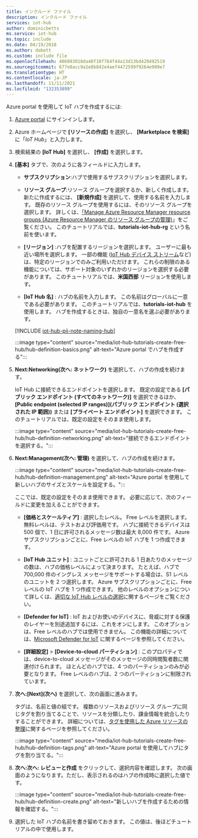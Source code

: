 ```yaml
---
title: インクルード ファイル
description: インクルード ファイル
services: iot-hub
author: dominicbetts
ms.service: iot-hub
ms.topic: include
ms.date: 04/19/2018
ms.author: dobett
ms.custom: include file
ms.openlocfilehash: 406893018da40f10f764f44a13d13bd420492519
ms.sourcegitcommit: 677e8acc9a2e8b842e4aef4472599f9264e989e7
ms.translationtype: HT
ms.contentlocale: ja-JP
ms.lasthandoff: 11/11/2021
ms.locfileid: "132353899"
---
```

Azure portal を使用して IoT ハブを作成するには:

1. [Azure portal](https://portal.azure.com) にサインインします。

1. Azure ホームページで **[リソースの作成]** を選択し、 **[Marketplace を検索]** に「*IoT Hub*」と入力します。

1. 検索結果の **[IoT Hub]** を選択し、 **[作成]** を選択します。

1. **[基本]** タブで、次のように各フィールドに入力します。

   - **サブスクリプション**:ハブで使用するサブスクリプションを選択します。

   - **リソース グループ**:リソース グループを選択するか、新しく作成します。 新たに作成するには、 **[新規作成]** を選択して、使用する名前を入力します。 既存のリソース グループを使用するには、そのリソース グループを選択します。 詳しくは、[「Manage Azure Resource Manager resource groups (Azure Resource Manager のリソース グループの管理)](../articles/azure-resource-manager/management/manage-resource-groups-portal.md)」をご覧ください。 このチュートリアルでは、**tutorials-iot-hub-rg** という名前を使います。

   - **[リージョン]** :ハブを配置するリージョンを選択します。 ユーザーに最も近い場所を選択します。 一部の機能 ([IoT Hub デバイス ストリーム](../articles/iot-hub/iot-hub-device-streams-overview.md)など) は、特定のリージョンでのみご利用いただけます。 これらの制限のある機能については、サポート対象のいずれかのリージョンを選択する必要があります。 このチュートリアルでは、**米国西部** リージョンを使用します。

   - **[IoT Hub 名]** : ハブの名前を入力します。 この名前はグローバルに一意である必要があります。 このチュートリアルでは、**tutorials-iot-hub** を使用します。 ハブを作成するときは、独自の一意名を選ぶ必要があります。

   [!INCLUDE [iot-hub-pii-note-naming-hub](iot-hub-pii-note-naming-hub.md)]

   :::image type="content" source="media/iot-hub-tutorials-create-free-hub/hub-definition-basics.png" alt-text="Azure portal でハブを作成する":::

1. **Next:Networking\(次へ: ネットワーク\)** を選択して、ハブの作成を続けます。

   IoT Hub に接続できるエンドポイントを選択します。 既定の設定である **[パブリック エンドポイント (すべてのネットワーク)]** を選択できるほか、 **[Public endpoint (selected IP ranges)]\(パブリック エンドポイント (選択された IP 範囲)\)** または **[プライベート エンドポイント]** を選択できます。 このチュートリアルでは、既定の設定をそのまま使用します。

   :::image type="content" source="media/iot-hub-tutorials-create-free-hub/hub-definition-networking.png" alt-text="接続できるエンドポイントを選択する。":::

1. **Next:Management\(次へ: 管理\)** を選択して、ハブの作成を続けます。

   :::image type="content" source="media/iot-hub-tutorials-create-free-hub/hub-definition-management.png" alt-text="Azure portal を使用して新しいハブのサイズとスケールを設定する。":::

   ここでは、既定の設定をそのまま使用できます。 必要に応じて、次のフィールドに変更を加えることができます。

   - **[価格とスケールティア]** : 選択したレベル。 Free レベルを選択します。 無料レベルは、テストおよび評価用です。 ハブに接続できるデバイスは 500 個で、1 日に許可されるメッセージ数は最大 8,000 件です。 Azure サブスクリプションごとに、Free レベルの IoT ハブを 1 つ作成できます。

   - **[IoT Hub ユニット]** : ユニットごとに許可される 1 日あたりのメッセージの数は、ハブの価格レベルによって決まります。 たとえば、ハブで 700,000 件のイングレス メッセージをサポートする場合は、S1 レベルのユニットを 2 つ選択します。
   Azure サブスクリプションごとに、Free レベルの IoT ハブを 1 つ作成できます。 他のレベルのオプションについて詳しくは、[適切な IoT Hub レベルの選択](../articles/iot-hub/iot-hub-scaling.md)に関するページをご覧ください。

   - **[Defender for IoT]** : IoT およびお使いのデバイスに、脅威に対する保護のレイヤーを別途追加するには、これをオンにします。 このオプションは、Free レベルのハブでは使用できません。 この機能の詳細については、[Microsoft Defender for IoT](/azure/asc-for-iot/) に関するページを参照してください。

   - **[詳細設定]**  >  **[Device-to-cloud パーティション]** : このプロパティでは、device-to-cloud メッセージがそのメッセージの同時閲覧者数に関連付けられます。 ほとんどのハブでは、4 つのパーティションのみが必要となります。 Free レベルのハブは、2 つのパーティションに制限されています。

1. **次へ:[Next]\(次へ\)** を選択して、次の画面に進みます。

   タグは、名前と値の組です。 複数のリソースおよびリソース グループに同じタグを割り当てることで、リソースを分類したり、課金情報を統合したりすることができます。 詳細については、[タグを使用した Azure リソースの整理](../articles/azure-resource-manager/management/tag-resources.md)に関するページを参照してください。

   :::image type="content" source="media/iot-hub-tutorials-create-free-hub/hub-definition-tags.png" alt-text="Azure portal を使用してハブにタグを割り当てる。":::

1. **次へ:次へ: レビューと作成** をクリックして、選択内容を確認します。 次の画面のようになります。ただし、表示されるのはハブの作成時に選択した値です。

   :::image type="content" source="media/iot-hub-tutorials-create-free-hub/hub-definition-create.png" alt-text="新しいハブを作成するための情報を確認する。":::

1. 選択した IoT ハブの名前を書き留めておきます。 この値は、後ほどチュートリアルの中で使用します。
